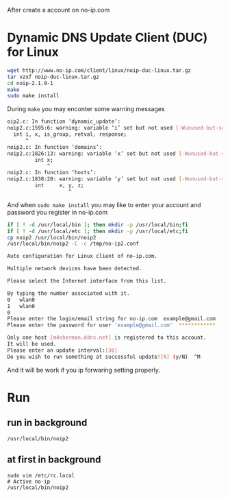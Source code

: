 After create a account on no-ip.com

# Dynamic DNS Update Client (DUC) for Linux
```bash
wget http://www.no-ip.com/client/linux/noip-duc-linux.tar.gz
tar vzxf noip-duc-linux.tar.gz
cd noip-2.1.9-1
make
sudo make install
```

During `make` you may enconter some warning messages
```bash
oip2.c: In function ‘dynamic_update’:
noip2.c:1595:6: warning: variable ‘i’ set but not used [-Wunused-but-set-variable]
  int i, x, is_group, retval, response;
      ^
noip2.c: In function ‘domains’:
noip2.c:1826:13: warning: variable ‘x’ set but not used [-Wunused-but-set-variable]
         int x;
             ^
noip2.c: In function ‘hosts’:
noip2.c:1838:20: warning: variable ‘y’ set but not used [-Wunused-but-set-variable]
         int     x, y, z;
                    ^
```

And when `sudo make install` you may like to enter your account and password you register in no-ip.com
```bash
if [ ! -d /usr/local/bin ]; then mkdir -p /usr/local/bin;fi
if [ ! -d /usr/local/etc ]; then mkdir -p /usr/local/etc;fi
cp noip2 /usr/local/bin/noip2
/usr/local/bin/noip2 -C -c /tmp/no-ip2.conf

Auto configuration for Linux client of no-ip.com.

Multiple network devices have been detected.

Please select the Internet interface from this list.

By typing the number associated with it.
0	wlan0
1	wlan0
0
Please enter the login/email string for no-ip.com  example@gmail.com
Please enter the password for user 'example@gmail.com'  ************

Only one host [m4sherman.ddns.net] is registered to this account.
It will be used.
Please enter an update interval:[30]
Do you wish to run something at successful update?[N] (y/N)  ^M
```

And it will be work if you ip forwaring setting properly.

# Run

## run in background
`/usr/local/bin/noip2`

## at first in background
```
sudo vim /etc/rc.local
# Active no-ip
/usr/local/bin/noip2
```